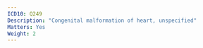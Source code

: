```yaml
---
ICD10: Q249
Description: "Congenital malformation of heart, unspecified"
Matters: Yes
Weight: 2
---
```



